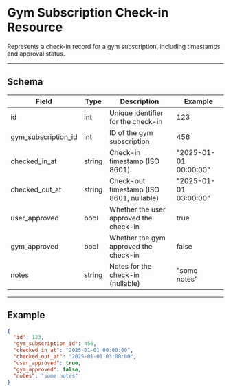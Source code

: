 # Gym Subscription Check-in Resource

Represents a check-in record for a gym subscription, including timestamps and approval status.


---

## Schema
| Field                | Type    | Description                                 | Example                |
|----------------------|---------|---------------------------------------------|------------------------|
| id                   | int     | Unique identifier for the check-in          | 123                    |
| gym_subscription_id  | int     | ID of the gym subscription                  | 456                    |
| checked_in_at        | string  | Check-in timestamp (ISO 8601)               | "2025-01-01 00:00:00" |
| checked_out_at       | string  | Check-out timestamp (ISO 8601, nullable)    | "2025-01-01 03:00:00" |
| user_approved        | bool    | Whether the user approved the check-in      | true                   |
| gym_approved         | bool    | Whether the gym approved the check-in       | false                  |
| notes                | string  | Notes for the check-in (nullable)           | "some notes"          |

---

## Example
```json
{
  "id": 123,
  "gym_subscription_id": 456,
  "checked_in_at": "2025-01-01 00:00:00",
  "checked_out_at": "2025-01-01 03:00:00",
  "user_approved": true,
  "gym_approved": false,
  "notes": "some notes"
}
```
